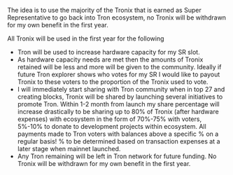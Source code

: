 
The idea is to use the majority of the Tronix that is earned as Super Representative to go back into Tron ecosystem, no Tronix will be withdrawn for my own benefit in the first year. 

All Tronix will be used in the first year for the following
* Tron will be used to increase hardware capacity for my SR slot.
* As hardware capacity needs are met then the amounts of Tronix retained will be less and more will be given to the community. Ideally if    future Tron explorer shows who votes for my SR I would like to payout Tronix to these voters to the proportion of the Tronix used to      vote.
* I will immediately start sharing with Tron community when in top 27 and creating blocks, Tronix will be shared by launching several        initiatives to promote Tron. Within 1-2 month from launch my share percentage will increase drastically to be sharing up to 80% of        Tronix (after hardware expenses) with ecosystem in the form of 70%-75% with voters, 5%-10% to donate to development projects within        ecosystem. All payments made to Tron voters with balances above a specific % on a regular basis! % to be determined based on              transaction expenses at a later stage when mainnet launched.
* Any Tron remaining will be left in Tron network for future funding. No Tronix will be withdrawn for my own benefit in the first year.

